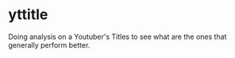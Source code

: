 # yttitle
Doing analysis on a Youtuber's Titles to see what are the ones that generally perform better.

